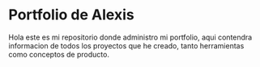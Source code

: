 # Portfolio de Alexis
Hola este es mi repositorio donde administro mi portfolio, aqui contendra informacion de todos los proyectos que he creado, tanto herramientas como conceptos de producto.